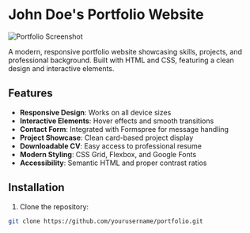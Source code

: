 # John Doe's Portfolio Website

![Portfolio Screenshot](screenshot.jpg) <!-- Add your screenshot here -->

A modern, responsive portfolio website showcasing skills, projects, and professional background. Built with HTML and CSS, featuring a clean design and interactive elements.

## Features

- **Responsive Design**: Works on all device sizes
- **Interactive Elements**: Hover effects and smooth transitions
- **Contact Form**: Integrated with Formspree for message handling
- **Project Showcase**: Clean card-based project display
- **Downloadable CV**: Easy access to professional resume
- **Modern Styling**: CSS Grid, Flexbox, and Google Fonts
- **Accessibility**: Semantic HTML and proper contrast ratios

## Installation

1. Clone the repository:
```bash
git clone https://github.com/yourusername/portfolio.git